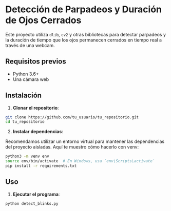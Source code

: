 # Detección de Parpadeos y Duración de Ojos Cerrados

Este proyecto utiliza `dlib`, `cv2` y otras bibliotecas para detectar parpadeos y la duración de tiempo que los ojos permanecen cerrados en tiempo real a través de una webcam.

## Requisitos previos

- Python 3.6+
- Una cámara web

## Instalación

1. **Clonar el repositorio**:

```bash
git clone https://github.com/tu_usuario/tu_repositorio.git
cd tu_repositorio
```

2. **Instalar dependencias**:

Recomendamos utilizar un entorno virtual para mantener las dependencias del proyecto aisladas. Aquí te muestro cómo hacerlo con venv:

```bash
python3 -m venv env
source env/bin/activate  # En Windows, usa `env\Scripts\activate`
pip install -r requirements.txt
```

## Uso
1. **Ejecutar el programa**:

```bash
python detect_blinks.py
```





